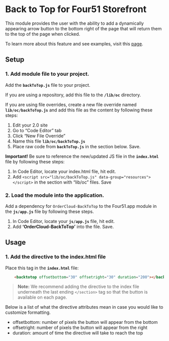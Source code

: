 # Back to Top for Four51 Storefront

This module provides the user with the ability to add a dynamically appearing arrow button to the bottom right of the page that will return them to the top of the page when clicked.

To learn more about this feature and see examples, visit this [page](https://volition.four51ordercloud.com/store/product/BackToTop).

## Setup
### 1. Add module file to your project.
Add the **`backToTop.js`** file to your project.

If you are using a repository, add this file to the **`/lib/oc`** directory.

If you are using file overrides, create a new file override named **`lib/oc/backToTop.js`** and add this file as the content by following these steps:

 1. Edit your 2.0 site
 2. Go to “Code Editor” tab
 3. Click “New File Override”
 4. Name this file **`lib/oc/backToTop.js`**
 5. Place raw code from **`backToTop.js`**  in the section below. Save.

**Important!** Be sure to reference the new/updated JS file in the **`index.html`** file by following these steps:

 1. In Code Editor, locate your index.html file, hit edit. 
 2. Add `<script src="lib/oc/backToTop.js" data-group="resources"></script>` in the section with “lib/oc” files. Save

### 2. Load the module into the application.
Add a dependency for `OrderCloud-BackToTop` to the Four51.app module in the **`js/app.js`** file by following these steps. 

 1. In Code Editor, locate your **`js/app.js`** file, hit edit. 
 2. Add **‘OrderCloud-BackToTop’** into the file. Save.


## Usage
### 1. Add the directive to the index.html file

Place this tag in the **`index.html`** file: 
```html
    <backtotop offsetbottom="30" offsetright="30" duration="200"></backtotop>
```
>**Note:** We recommend adding the directive to the index file underneath the last ending `</section>` tag so that the button is available on each page.

Below is a list of what the directive attributes mean in case you would like to customize formatting. 

 - offsetbottom: number of pixels the button will appear from the bottom
 - offsetright: number of pixels the button will appear from the right
 - duration: amount of time the directive will take to reach the top
